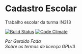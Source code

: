 # Cadastro Escolar
Trabalho escolar da turma IN313

[![Build Status](https://travis-ci.org/geraldo-fada/CadastroEscolar.svg?branch=master)](https://travis-ci.org/geraldo-fada/CadastroEscolar)
[![Code Climate](https://codeclimate.com/github/geraldo-fada/CadastroEscolar/badges/gpa.svg)](https://codeclimate.com/github/geraldo-fada/CadastroEscolar)

_Por Geraldo Fada_
<br>
_Sobre os termos de licença GPLv3_
